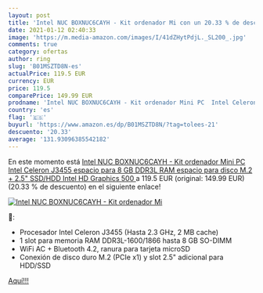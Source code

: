 ```yaml
---
layout: post
title: 'Intel NUC BOXNUC6CAYH - Kit ordenador Mi con un 20.33 % de descuento'
date: 2021-01-12 02:40:33
image: 'https://m.media-amazon.com/images/I/41dZHytPdjL._SL200_.jpg'
comments: true
category: ofertas
author: ring
slug: 'B01MSZTD8N-es'
actualPrice: 119.5 EUR
currency: EUR
price: 119.5
comparePrice: 149.99 EUR
prodname: 'Intel NUC BOXNUC6CAYH - Kit ordenador Mini PC  Intel Celeron J3455  espacio para 8 GB DDR3L RAM  espacio para disco M.2 + 2.5" SSD/HDD  Intel HD Graphics 500 '
country: 'es'
flag: '🇪🇸'
buyurl: 'https://www.amazon.es/dp/B01MSZTD8N/?tag=tolees-21'
descuento: '20.33'
average: '131.93096385542182'
---
```


En este momento está [Intel NUC BOXNUC6CAYH - Kit ordenador Mini PC  Intel Celeron J3455  espacio para 8 GB DDR3L RAM  espacio para disco M.2 + 2.5" SSD/HDD  Intel HD Graphics 500 ](https://www.amazon.es/dp/B01MSZTD8N/?tag=tolees-21) a 119.5 EUR (original: 149.99 EUR) (20.33 %  de descuento) en el siguiente enlace!

[![Intel NUC BOXNUC6CAYH - Kit ordenador Mi](https://m.media-amazon.com/images/I/41dZHytPdjL._SL200_.jpg)](https://www.amazon.es/dp/B01MSZTD8N/?tag=tolees-21)

🔎:

- Procesador Intel Celeron J3455 (Hasta 2.3 GHz, 2 MB cache)
- 1 slot para memoria RAM DDR3L-1600/1866 hasta 8 GB SO-DIMM
- WiFi AC + Bluetooth 4.2, ranura para tarjeta microSD
- Conexión de disco duro M.2 (PCIe x1) y slot 2.5" adicional para HDD/SSD

[Aquí!!!](https://www.amazon.es/dp/B01MSZTD8N/?tag=tolees-21)
